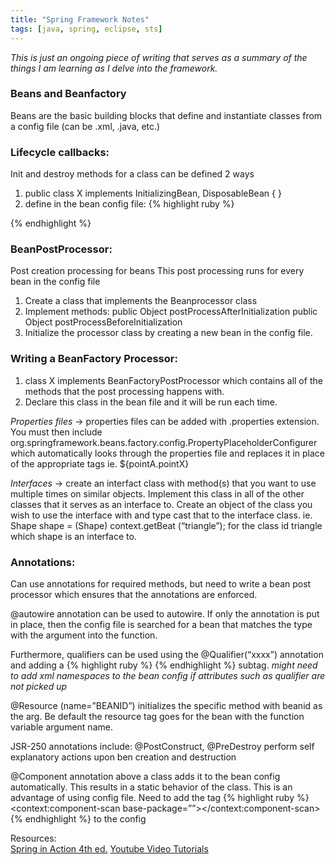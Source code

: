 ```yaml
---
title: "Spring Framework Notes"
tags: [java, spring, eclipse, sts]
---
```


*This is just an ongoing piece of writing that serves as a summary of the things I am learning as I delve into the framework.*

### Beans and Beanfactory
Beans are the basic building blocks that define and instantiate classes from a config file (can be .xml, .java, etc.)


### Lifecycle callbacks:
Init and destroy methods for a class can be defined 2 ways  
1. public class X implements InitializingBean, DisposableBean { }  
2. define in the bean config file:
{% highlight ruby %}
  <bean id ='X' class ='Y' initmethod = 'initmethod' destroy-method='dest-method'>
 {% endhighlight %}


### BeanPostProcessor:
Post creation processing for beans
This post processing runs for every bean in the config file
1. Create a class that implements the Beanprocessor class
2. Implement methods: public Object postProcessAfterInitialization
public Object postProcessBeforeInitialization 
3. Initialize the processor class by creating a new bean in the config file.

### Writing a BeanFactory Processor:
1. class X implements BeanFactoryPostProcessor which contains all of the methods that the post processing happens with. 
2. Declare this class in the bean file and it will be run each time.

*Properties files* → properties files can be added with .properties extension. You must then include org.springframework.beans.factory.config.PropertyPlaceholderConfigurer which automatically looks through the properties file and replaces it in place of the appropriate tags ie. ${pointA.pointX}

*Interfaces* → create an interfact class with method(s) that you want to use multiple times on similar objects. Implement this class in all of the other classes that it serves as an interface to. Create an object of the class you wish to use the interface with and type cast that to the interface class.
ie. Shape shape = (Shape) context.getBeat (“triangle”); for the class id triangle which shape is an interface to. 


### Annotations:

Can use annotations for required methods, but need to write a bean post processor which ensures that the annotations are enforced. 

@autowire annotation can be used to autowire. If only the annotation is put in place, then the config file is searched for a bean that matches the type with the argument into the function.

Furthermore, qualifiers can be used using the @Qualifier(“xxxx”) annotation and adding a 
{% highlight ruby %} <qualifier  value='xxxx'> {% endhighlight %} subtag.
*might need to add xml namespaces to the bean config if attributes such as qualifier are not picked up*

@Resource (name=”BEANID”) initializes the specific method with beanid as the arg. 
Be default the resource tag goes for the bean with the function variable argument name. 

JSR-250 annotations include: @PostConstruct, @PreDestroy perform self explanatory actions upon ben creation and destruction

@Component annotation above a class adds it to the bean config automatically. This results in a static behavior of the class. This is an advantage of using config file. 
Need to add the tag {% highlight ruby %} <context:component-scan base-package=””></context:component-scan> {% endhighlight %} to the config 


Resources:  
 [Spring in Action 4th ed.](https://www.amazon.com/Spring-Action-Craig-Walls/dp/161729120X/m "amazon")
[Youtube Video Tutorials](
https://www.youtube.com/playlist?list=PLC97BDEFDCDD169D7 "youtube")

